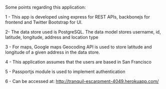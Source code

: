 
Some points regarding this application:


1 - This app is developed using express for REST APIs, backbonejs for frontend and Twitter Bootstrap for UI.

2- The data store used is PostgreSQL. The data model stores username, id, latitude, longitude, address and location type

3 - For maps, Google maps Geocoding API is used to store latitude and longitude of a given address in the data store.

4 - This application assumes that the users are based in San Francisco


5 - Passportjs module is used to implement authentication

6 - Can be accessed at: http://tranquil-escarpment-4049.herokuapp.com/

